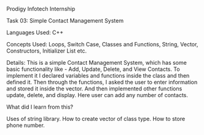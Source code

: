 Prodigy Infotech Internship

Task 03: Simple Contact Management System

Languages Used: C++

Concepts Used: Loops, Switch Case, Classes and Functions, String, Vector, Constructors, Initializer List etc.

Details: This is a simple Contact Management System, which has some basic functionality like - Add, Update, Delete, and View Contacts. To implement it I declared variables and functions inside the class and then defined it. Then through the functions, I asked the user to enter information and stored it inside the vector. And then implemented other functions update, delete, and display. Here user can add any number of contacts.

What did I learn from this?

Uses of string library.
How to create vector of class type.
How to store phone number.
